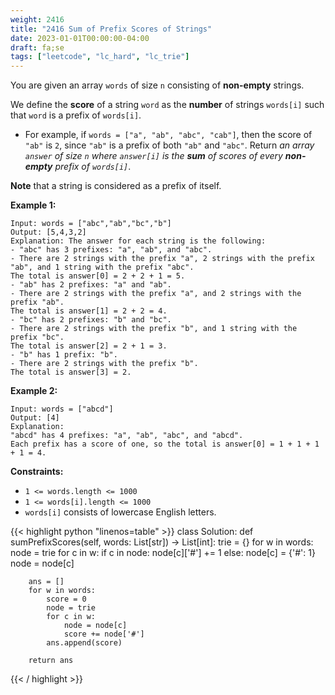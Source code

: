 ```yaml
---
weight: 2416
title: "2416 Sum of Prefix Scores of Strings"
date: 2023-01-01T00:00:00-04:00
draft: fa;se
tags: ["leetcode", "lc_hard", "lc_trie"]
---
```


You are given an array `words` of size `n` consisting of **non-empty** strings.

We define the **score** of a string `word` as the **number** of strings `words[i]` such that `word` is a prefix of `words[i]`.

- For example, if `words = ["a", "ab", "abc", "cab"]`, then the score of `"ab"` is `2`, since `"ab"` is a prefix of both `"ab"` and `"abc"`.
Return _an array `answer` of size `n` where `answer[i]` is the **sum** of scores of every **non-empty** prefix of `words[i]`_.

**Note** that a string is considered as a prefix of itself.

**Example 1:**
```
Input: words = ["abc","ab","bc","b"]
Output: [5,4,3,2]
Explanation: The answer for each string is the following:
- "abc" has 3 prefixes: "a", "ab", and "abc".
- There are 2 strings with the prefix "a", 2 strings with the prefix "ab", and 1 string with the prefix "abc".
The total is answer[0] = 2 + 2 + 1 = 5.
- "ab" has 2 prefixes: "a" and "ab".
- There are 2 strings with the prefix "a", and 2 strings with the prefix "ab".
The total is answer[1] = 2 + 2 = 4.
- "bc" has 2 prefixes: "b" and "bc".
- There are 2 strings with the prefix "b", and 1 string with the prefix "bc".
The total is answer[2] = 2 + 1 = 3.
- "b" has 1 prefix: "b".
- There are 2 strings with the prefix "b".
The total is answer[3] = 2.
```
**Example 2:**
```
Input: words = ["abcd"]
Output: [4]
Explanation:
"abcd" has 4 prefixes: "a", "ab", "abc", and "abcd".
Each prefix has a score of one, so the total is answer[0] = 1 + 1 + 1 + 1 = 4.
```

**Constraints:**
- `1 <= words.length <= 1000`
- `1 <= words[i].length <= 1000`
- `words[i]` consists of lowercase English letters.

<div class="tabs"></div>
<div class="tab-content">
<div id="python" class="lang">
{{< highlight python "linenos=table" >}}
class Solution:
    def sumPrefixScores(self, words: List[str]) -> List[int]:
        trie = {}
        for w in words:
            node = trie
            for c in w:
                if c in node:
                    node[c]['#'] += 1
                else:
                    node[c] = {'#': 1}
                node = node[c]
        
        ans = []
        for w in words:
            score = 0
            node = trie
            for c in w:
                node = node[c]
                score += node['#']
            ans.append(score)
            
        return ans
{{< / highlight >}}
</div>
</div>
